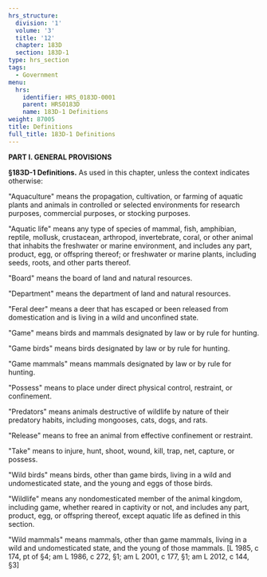 ```yaml
---
hrs_structure:
  division: '1'
  volume: '3'
  title: '12'
  chapter: 183D
  section: 183D-1
type: hrs_section
tags:
  - Government
menu:
  hrs:
    identifier: HRS_0183D-0001
    parent: HRS0183D
    name: 183D-1 Definitions
weight: 87005
title: Definitions
full_title: 183D-1 Definitions
---
```

**PART I. GENERAL PROVISIONS**

**§183D-1 Definitions.** As used in this chapter, unless the context indicates otherwise:

"Aquaculture" means the propagation, cultivation, or farming of aquatic plants and animals in controlled or selected environments for research purposes, commercial purposes, or stocking purposes.

"Aquatic life" means any type of species of mammal, fish, amphibian, reptile, mollusk, crustacean, arthropod, invertebrate, coral, or other animal that inhabits the freshwater or marine environment, and includes any part, product, egg, or offspring thereof; or freshwater or marine plants, including seeds, roots, and other parts thereof.

"Board" means the board of land and natural resources.

"Department" means the department of land and natural resources.

"Feral deer" means a deer that has escaped or been released from domestication and is living in a wild and unconfined state.

"Game" means birds and mammals designated by law or by rule for hunting.

"Game birds" means birds designated by law or by rule for hunting.

"Game mammals" means mammals designated by law or by rule for hunting.

"Possess" means to place under direct physical control, restraint, or confinement.

"Predators" means animals destructive of wildlife by nature of their predatory habits, including mongooses, cats, dogs, and rats.

"Release" means to free an animal from effective confinement or restraint.

"Take" means to injure, hunt, shoot, wound, kill, trap, net, capture, or possess.

"Wild birds" means birds, other than game birds, living in a wild and undomesticated state, and the young and eggs of those birds.

"Wildlife" means any nondomesticated member of the animal kingdom, including game, whether reared in captivity or not, and includes any part, product, egg, or offspring thereof, except aquatic life as defined in this section.

"Wild mammals" means mammals, other than game mammals, living in a wild and undomesticated state, and the young of those mammals. [L 1985, c 174, pt of §4; am L 1986, c 272, §1; am L 2001, c 177, §1; am L 2012, c 144, §3]